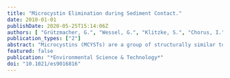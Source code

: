 ```yaml
---
title: "Microcystin Elimination during Sediment Contact."
date: 2010-01-01
publishDate: 2020-05-25T15:14:06Z
authors: [ "Grützmacher, G.", "Wessel, G.", "Klitzke, S.", "Chorus, I." ]
publication_types: ["2"]
abstract: "Microcystins (MCYSTs) are a group of structurally similar toxic peptides produced by cyanobacteria (“blue-green algae”) which occur frequently in surface waters worldwide. Reliable elimination is necessary when using these waters as drinking watersources.Bankfiltrationandartificial groundwaterrecharge utilize adsorption and degradation processes in the subsurface, commonlythroughsandandgravel aquifers, for the elimination of a wide range of substances during drinking water (pre-) treatment. To obtain parameters for estimating whether MCYST breakthrough is likely in field settings, we tested MCYST elimination in laboratory experiments (batch experiments, column experiments) under a range of conditions. Adsorption coefficients (kd-values) obtained from batch studies ranged from 0.2 mL/g for filter sand to 11.6 mL/g for fine grained aquifer materials with 2% fine grains (<63 µm) and 0.8% organic matter. First order degradation rates in column studies reached 1.87 d-1 under aerobic conditions and showed high variations under anoxic conditions (<0.01-1.35 d-1). These results show that, next to sediment texture, redox conditions play an important role for MCYST elimination during sediment passage. Biodegradation was identified as the dominating process for MCYST elimination in sandy aquifer material."
featured: false
publication: "*Environmental Science & Technology*"
doi: "10.1021/es9016816"
---
```


